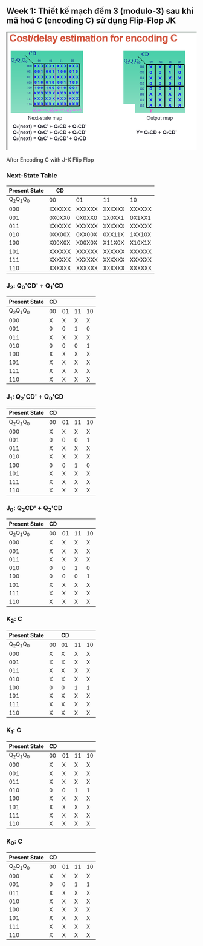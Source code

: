 ## **Week 1**: Thiết kế **mạch đếm 3 (modulo-3)** sau khi **mã hoá C (encoding C)** sử dụng **Flip-Flop JK**

![W1_1](image/../../../image/w1_1.png)

After Encoding C with J-K Flip Flop	

### Next-State Table			

|Present State|CD||||
|---|---|---|---|---|
|Q<sub>2</sub>Q<sub>1</sub>Q<sub>0</sub>|00|01|11|10|
|000|XXXXXX|XXXXXX|XXXXXX|XXXXXX|
|001|0X0XX0|0X0XX0|1X0XX1|0X1XX1|
|011|XXXXXX|XXXXXX|XXXXXX|XXXXXX|
|010|0XX00X|0XX00X|0XX11X|1XX10X|
|100|X00X0X|X00X0X|X11X0X|X10X1X|
|101|XXXXXX|XXXXXX|XXXXXX|XXXXXX|
|111|XXXXXX|XXXXXX|XXXXXX|XXXXXX|
|110|XXXXXX|XXXXXX|XXXXXX|XXXXXX|

### J<sub>2</sub>: Q<sub>0</sub>'CD' + Q<sub>1</sub>'CD					
| Present State |CD||||
| ------------- | --- | -- |--|--|
| Q<sub>2</sub>Q<sub>1</sub>Q<sub>0</sub> | 00  | 01 | 11 | 10 |
| 000 | X  | X  | X  | X |
| 001    | 0   | 0  | 1  | 0  |
| 011    | X   | X  | X  | X  |
| 010    | 0   | 0  | 0  | 1  |
| 100    | X   | X  | X  | X  |
| 101    | X   | X  | X  | X  |
| 111    | X   | X  | X  | X  |
| 110    | X   | X  | X  | X  |

### J<sub>1</sub>: Q<sub>2</sub>'CD' + Q<sub>0</sub>'CD					
| Present State |CD||||
| ------------- | --- | -- |--|--|
| Q<sub>2</sub>Q<sub>1</sub>Q<sub>0</sub> | 00  | 01 | 11 | 10 |
|    000 | X  | X  | X  | X |
| 001    | 0   | 0  | 0  | 1  |
| 011    | X   | X  | X  | X  |
| 010    | X   | X  | X  | X  |
| 100    | 0   | 0  | 1  | 0  |
| 101    | X   | X  | X  | X  |
| 111    | X   | X  | X  | X  |
| 110    | X   | X  | X  | X  |

### J<sub>0</sub>: Q<sub>2</sub>CD' + Q<sub>2</sub>'CD					

| Present State |CD||||
| ------------- | --- | -- |--|--|
| Q<sub>2</sub>Q<sub>1</sub>Q<sub>0</sub>| 00  | 01 | 11 | 10 |
| 000           | X  | X | X | X |
| 001           | X   | X  | X | X |
| 011           | X   | X  | X | X |
| 010           | 0   | 0  | 1 | 0 |
| 100           | 0   | 0  | 0 | 1 |
| 101           | X   | X  | X | X |
| 111           | X   | X  | X | X |
| 110           | X   | X  | X | X |

### K<sub>2</sub>: C 					
| Present State |     | CD |    |    |
| ------------- | --- | -- | -- | -- |
| Q<sub>2</sub>Q<sub>1</sub>Q<sub>0</sub>| 00  | 01 | 11 | 10 |
| 000 | X  | X  | X  | X |
| 001           | X   | X  | X  | X  |
| 011           | X   | X  | X  | X  |
| 010           | X   | X  | X  | X  |
| 100           | 0   | 0  | 1  | 1  |
| 101           | X   | X  | X  | X  |
| 111           | X   | X  | X  | X  |
| 110           | X   | X  | X  | X  |
### K<sub>1</sub>: C
| Present State |CD||||
| ------------- | --- | -- |--|--|
| Q<sub>2</sub>Q<sub>1</sub>Q<sub>0</sub> | 00  | 01 | 11 | 10 |
| 000 | X  | X  | X  | X |
| 001    | X   | X  | X  | X  |
| 011    | X   | X  | X  | X  |
| 010    | 0   | 0  | 1  | 1  |
| 100    | X   | X  | X  | X  |
| 101    | X   | X  | X  | X  |
| 111    | X   | X  | X  | X  |
| 110    | X   | X  | X  | X  |


### K<sub>0</sub>: C
| Present State |CD||||
| ------------- | --- | -- |--|--|
| Q<sub>2</sub>Q<sub>1</sub>Q<sub>0</sub> | 00  | 01 | 11 | 10 |
| 000 | X  | X  | X  | X |
| 001    | 0   | 0  | 1  | 1  |
| 011    | X   | X  | X  | X  |
| 010    | X   | X  | X  | X  |
| 100    | X   | X  | X  | X  |
| 101    | X   | X  | X  | X  |
| 111    | X   | X  | X  | X  |
| 110    | X   | X  | X  | X  |

